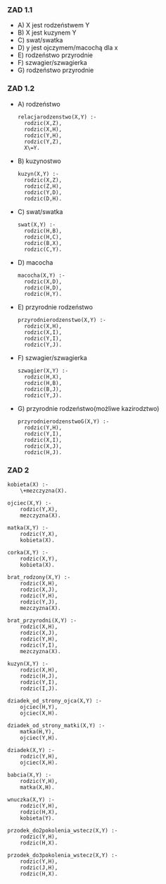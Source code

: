 ### ZAD 1.1
- A) X jest rodzeństwem Y
- B) X jest kuzynem Y
- C) swat/swatka
- D) y jest ojczymem/macochą dla x
- E) rodzeństwo przyrodnie
- F) szwagier/szwagierka
- G) rodzeństwo przyrodnie
### ZAD 1.2
- A) rodzeństwo
  ```
  relacjarodzenstwo(X,Y) :-
    rodzic(X,Z),
    rodzic(X,H),
    rodzic(Y,H),
    rodzic(Y,Z),
    X\=Y.
  ```
- B) kuzynostwo
  ```
  kuzyn(X,Y) :-
    rodzic(X,Z),
    rodzic(Z,H),
    rodzic(Y,D),
    rodzic(D,H).
  ```
- C) swat/swatka
  ```
  swat(X,Y) :-
    rodzic(H,B),
    rodzic(H,C),
    rodzic(B,X),
    rodzic(C,Y).
  ```

- D) macocha
  ```
  macocha(X,Y) :-
    rodzic(X,D),
    rodzic(H,D),
    rodzic(H,Y).
  ```

- E) przyrodnie rodzeństwo
  ```
  przyrodnierodzenstwo(X,Y) :-
    rodzic(X,H),
    rodzic(X,I),
    rodzic(Y,I),
    rodzic(Y,J).
  ```
  
- F) szwagier/szwagierka
    ```
    szwagier(X,Y) :-
      rodzic(H,X),
      rodzic(H,B),
      rodzic(B,J),
      rodzic(Y,J).
    ```

- G) przyrodnie rodzeństwo(możliwe kazirodztwo)
    ```
    przyrodnierodzenstwoG(X,Y) :-
      rodzic(Y,H),
      rodzic(Y,I),
      rodzic(X,I),
      rodzic(X,J),
      rodzic(H,J).
    ```
### ZAD 2
```
kobieta(X) :-
    \+mezczyzna(X).

ojciec(X,Y) :-
    rodzic(Y,X),
    mezczyzna(X).

matka(X,Y) :-
    rodzic(Y,X),
    kobieta(X).

corka(X,Y) :-
    rodzic(X,Y),
    kobieta(X).

brat_rodzony(X,Y) :-
    rodzic(X,H),
    rodzic(X,J),
    rodzic(Y,H),
    rodzic(Y,J),
    mezczyzna(X).

brat_przyrodni(X,Y) :-
    rodzic(X,H),
    rodzic(X,J),
    rodzic(Y,H),
    rodzic(Y,I),
    mezczyzna(X).

kuzyn(X,Y) :-
    rodzic(X,H),
    rodzic(H,J),
    rodzic(Y,I),
    rodzic(I,J).

dziadek_od_strony_ojca(X,Y) :-
    ojciec(H,Y),
    ojciec(X,H).

dziadek_od_strony_matki(X,Y) :-
	matka(H,Y),
    ojciec(Y,H).

dziadek(X,Y) :-
    rodzic(Y,H),
    ojciec(X,H).

babcia(X,Y) :-
    rodzic(Y,H),
    matka(X,H).

wnuczka(X,Y) :-
    rodzic(Y,H),
    rodzic(H,X),
    kobieta(Y).
   
przodek_do2pokolenia_wstecz(X,Y) :-
    rodzic(Y,H),
    rodzic(H,X).

przodek_do3pokolenia_wstecz(X,Y) :-
    rodzic(Y,H),
    rodzic(J,H),
    rodzic(H,X).
```

  
  
